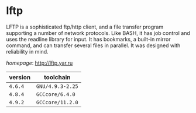 # lftp

LFTP is a sophisticated ftp/http client, and a file transfer program supporting   a number of network protocols. Like BASH, it has job control and uses the readline library for   input. It has bookmarks, a built-in mirror command, and can transfer several files in parallel.   It was designed with reliability in mind.

*homepage*: <http://lftp.yar.ru>

version | toolchain
--------|----------
``4.6.4`` | ``GNU/4.9.3-2.25``
``4.8.4`` | ``GCCcore/6.4.0``
``4.9.2`` | ``GCCcore/11.2.0``
